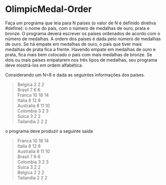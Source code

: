 # OlimpicMedal-Order

Faça um programa que leia para N países (o valor de N é definido diretiva #define): 
o nome do país, com o número de medalhas de ouro, prata e bronze. 
O programa deverá escrever os países ordenados de acordo com o número de medalhas. 
A ordem dos países  é dada pelo número de medalhas de ouro. 
Se há empate em medalhas de ouro, o país que tiver mais medalhas de prata fica a frente.
Havendo empate em medalhas de ouro e prata, fica mais bem colocado o país com mais medalhas de bronze.
Se dois ou mais países empatarem nos três tipos de medalhas, seu programa deve mostrá-los em ordem alfabética.
  

Considerando um N=8 e dada as seguintes informações dos países.

>Belgica 2 2 2  
Brasil 7 6 6  
Franca 10 18 14  
Italia 8 12 8  
Australia 8 11 10  
Colombia 3 2 3  
Suica 3 2 2  
Tailandia 2 2 2  

o programa deve produzir a seguinte saída

>Franca 10 18 14  
Italia 8 12 8  
Australia 8 11 10  
Brasil 7 6 6  
Colombia 3 2 3  
Suica 3 2 2  
Belgica 2 2 2  
Tailandia 2 2 2  
